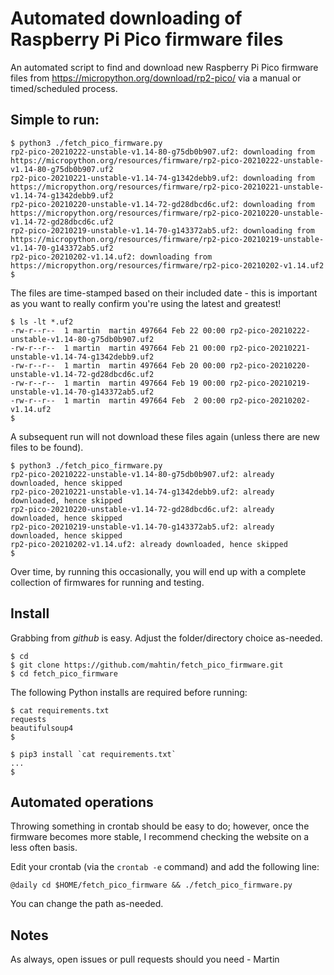 # Automated downloading of Raspberry Pi Pico firmware files

An automated script to find and download new Raspberry Pi Pico firmware files from https://micropython.org/download/rp2-pico/ via a manual or timed/scheduled process.

## Simple to run:

```
$ python3 ./fetch_pico_firmware.py 
rp2-pico-20210222-unstable-v1.14-80-g75db0b907.uf2: downloading from https://micropython.org/resources/firmware/rp2-pico-20210222-unstable-v1.14-80-g75db0b907.uf2
rp2-pico-20210221-unstable-v1.14-74-g1342debb9.uf2: downloading from https://micropython.org/resources/firmware/rp2-pico-20210221-unstable-v1.14-74-g1342debb9.uf2
rp2-pico-20210220-unstable-v1.14-72-gd28dbcd6c.uf2: downloading from https://micropython.org/resources/firmware/rp2-pico-20210220-unstable-v1.14-72-gd28dbcd6c.uf2
rp2-pico-20210219-unstable-v1.14-70-g143372ab5.uf2: downloading from https://micropython.org/resources/firmware/rp2-pico-20210219-unstable-v1.14-70-g143372ab5.uf2
rp2-pico-20210202-v1.14.uf2: downloading from https://micropython.org/resources/firmware/rp2-pico-20210202-v1.14.uf2
$
```
The files are time-stamped based on their included date - this is important as you want to really confirm you're using the latest and greatest!
```
$ ls -lt *.uf2
-rw-r--r--  1 martin  martin 497664 Feb 22 00:00 rp2-pico-20210222-unstable-v1.14-80-g75db0b907.uf2
-rw-r--r--  1 martin  martin 497664 Feb 21 00:00 rp2-pico-20210221-unstable-v1.14-74-g1342debb9.uf2
-rw-r--r--  1 martin  martin 497664 Feb 20 00:00 rp2-pico-20210220-unstable-v1.14-72-gd28dbcd6c.uf2
-rw-r--r--  1 martin  martin 497664 Feb 19 00:00 rp2-pico-20210219-unstable-v1.14-70-g143372ab5.uf2
-rw-r--r--  1 martin  martin 497664 Feb  2 00:00 rp2-pico-20210202-v1.14.uf2
$
```
A subsequent run will not download these files again (unless there are new files to be found).
```
$ python3 ./fetch_pico_firmware.py 
rp2-pico-20210222-unstable-v1.14-80-g75db0b907.uf2: already downloaded, hence skipped
rp2-pico-20210221-unstable-v1.14-74-g1342debb9.uf2: already downloaded, hence skipped
rp2-pico-20210220-unstable-v1.14-72-gd28dbcd6c.uf2: already downloaded, hence skipped
rp2-pico-20210219-unstable-v1.14-70-g143372ab5.uf2: already downloaded, hence skipped
rp2-pico-20210202-v1.14.uf2: already downloaded, hence skipped
$ 
```
Over time, by running this occasionally, you will end up with a complete collection of firmwares for running and testing.

## Install

Grabbing from _github_ is easy. Adjust the folder/directory choice as-needed.

```
$ cd
$ git clone https://github.com/mahtin/fetch_pico_firmware.git
$ cd fetch_pico_firmware
```
The following Python installs are required before running:
```
$ cat requirements.txt 
requests
beautifulsoup4
$

$ pip3 install `cat requirements.txt`
...
$
```

## Automated operations

Throwing something in crontab should be easy to do; however, once the firmware becomes more stable, I recommend checking the website on a less often basis.

Edit your crontab (via the `crontab -e` command) and add the following line:

```
@daily cd $HOME/fetch_pico_firmware && ./fetch_pico_firmware.py

```
You can change the path as-needed.

## Notes

As always, open issues or pull requests should you need - Martin

